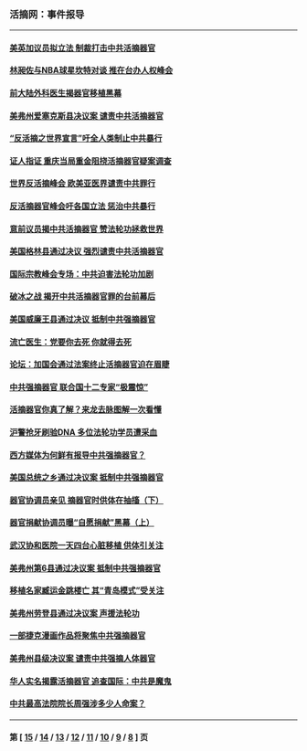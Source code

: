### 活摘网：事件报导
---
#### [美英加议员拟立法 制裁打击中共活摘器官](../../pages/nf5877/n13430251.md?02100430) 
#### [林昶佐与NBA球星坎特对谈 推在台办人权峰会](../../pages/nf5877/n13414467.md?02100430) 
#### [前大陆外科医生揭器官移植黑幕](../../pages/nf5877/n13401416.md?02100430) 
#### [美弗州爱塞克斯县决议案 谴责中共活摘器官](../../pages/nf5877/n13320919.md?02100430) 
#### [“反活摘之世界宣言”吁全人类制止中共暴行](../../pages/nf5877/n13259730.md?02100430) 
#### [证人指证 重庆当局重金阻挠活摘器官疑案调查](../../pages/nf5877/n13259127.md?02100430) 
#### [世界反活摘峰会 欧美亚医界谴责中共罪行](../../pages/nf5877/n13253550.md?02100430) 
#### [反活摘器官峰会吁各国立法 惩治中共暴行](../../pages/nf5877/n13245052.md?02100430) 
#### [意前议员揭中共活摘器官 赞法轮功拯救世界](../../pages/nf5877/n13203445.md?02100430) 
#### [美国格林县通过决议 强烈谴责中共活摘器官](../../pages/nf5877/n13119367.md?02100430) 
#### [国际宗教峰会专场：中共迫害法轮功加剧](../../pages/nf5877/n13088279.md?02100430) 
#### [破冰之战 揭开中共活摘器官罪的台前幕后](../../pages/nf5877/n13082457.md?02100430) 
#### [美国威廉王县通过决议 抵制中共强摘器官](../../pages/nf5877/n13056521.md?02100430) 
#### [流亡医生：党要你去死 你就得去死](../../pages/nf5877/n13052835.md?02100430) 
#### [论坛：加国会通过法案终止活摘器官迫在眉睫](../../pages/nf5877/n13029839.md?02100430) 
#### [中共强摘器官 联合国十二专家“极震惊”](../../pages/nf5877/n13024313.md?02100430) 
#### [活摘器官你真了解？来龙去脉图解一次看懂](../../pages/nf5877/n13013820.md?02100430) 
#### [沪警抢牙刷验DNA 多位法轮功学员遭采血](../../pages/nf5877/n12969218.md?02100430) 
#### [西方媒体为何鲜有报导中共强摘器官？](../../pages/nf5877/n12932034.md?02100430) 
#### [美国总统之乡通过决议案 抵制中共强摘器官](../../pages/nf5877/n12908242.md?02100430) 
#### [器官协调员亲见 摘器官时供体在抽搐（下）](../../pages/nf5877/n12898622.md?02100430) 
#### [器官捐献协调员曝“自愿捐献”黑幕（上）](../../pages/nf5877/n12878830.md?02100430) 
#### [武汉协和医院一天四台心脏移植 供体引关注](../../pages/nf5877/n12863175.md?02100430) 
#### [美弗州第6县通过决议案 抵制中共强摘器官](../../pages/nf5877/n12805218.md?02100430) 
#### [移植名家臧运金跳楼亡 其“青岛模式”受关注](../../pages/nf5877/n12803746.md?02100430) 
#### [美弗州劳登县通过决议案 声援法轮功](../../pages/nf5877/n12785715.md?02100430) 
#### [一部捷克漫画作品将聚焦中共强摘器官](../../pages/nf5877/n12785954.md?02100430) 
#### [美弗州县级决议案 谴责中共强摘人体器官](../../pages/nf5877/n12721290.md?02100430) 
#### [华人实名揭露活摘器官 追查国际：中共是魔鬼](../../pages/nf5877/n12691724.md?02100430) 
#### [中共最高法院院长周强涉多少人命案？](../../pages/nf5877/n12678074.md?02100430) 

---
#### 第 [ [15](./15.md?02100430) / [14](./14.md?02100430) / [13](./13.md?02100430) / [12](./12.md?02100430) / [11](./11.md?02100430) / [10](./10.md?02100430) / [9](./9.md?02100430) / [8](./8.md?02100430) ] 页
